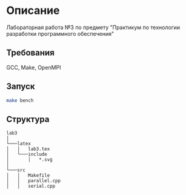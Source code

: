 # Описание

Лабораторная работа №3 по предмету "Практикум по технологии разработки программного обеспечения"

## Требования
GCC, Make, OpenMPI

## Запуск

```bash
make bench
```

## Структура

```
lab3
│
└───latex  
│   │   lab3.tex
│   └───include
│       │   *.svg
│
└───src
│   │   Makefile
│   │   parallel.cpp
│   │   serial.cpp
```